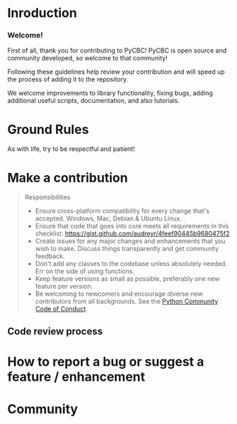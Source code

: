 # Inroduction

### Welcome!

First of all, thank you for contributing to PyCBC! PyCBC is open source and
community developed, so welcome to that community!

Following these guidelines help review your contribution 
and will speed up the process of adding it to the repository.

We welcome improvements to library functionality, fixing bugs, adding
additional useful scripts, documentation, and also tutorials.

# Ground Rules
As with life, try to be respectful and patient!

# Make a contribution

> Responsibilities
> * Ensure cross-platform compatibility for every change that's accepted. Windows, Mac, Debian & Ubuntu Linux.
> * Ensure that code that goes into core meets all requirements in this checklist: https://gist.github.com/audreyr/4feef90445b9680475f2
> * Create issues for any major changes and enhancements that you wish to make. Discuss things transparently and get community feedback.
> * Don't add any classes to the codebase unless absolutely needed. Err on the side of using functions.
> * Keep feature versions as small as possible, preferably one new feature per version.
> * Be welcoming to newcomers and encourage diverse new contributors from all backgrounds. See the [Python Community Code of Conduct](https://www.python.org/psf/codeofconduct/).

## Code review process

# How to report a bug or suggest a feature / enhancement

# Community

